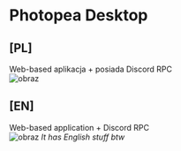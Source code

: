 # Photopea Desktop

## [PL]
Web-based aplikacja + posiada Discord RPC<br>
![obraz](https://github.com/user-attachments/assets/575f7a99-3941-492d-aa92-bea06aebd0da)


## [EN]
Web-based application + Discord RPC<br>
![obraz](https://github.com/user-attachments/assets/27908fe7-933d-4039-b66b-a5895e350917)
<i>It has English stuff btw</i>

